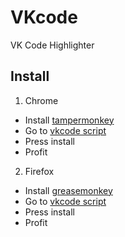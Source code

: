 # VKcode
VK Code Highlighter

## Install
1. Chrome
  * Install [tampermonkey](https://chrome.google.com/webstore/detail/tampermonkey/dhdgffkkebhmkfjojejmpbldmpobfkfo/related?hl=ru)
  * Go to [vkcode script](https://raw.githubusercontent.com/queyenth/vkcode/master/vkcode.user.js)
  * Press install
  * Profit
2. Firefox
  * Install [greasemonkey](https://addons.mozilla.org/en-us/firefox/addon/greasemonkey/)
  * Go to [vkcode script](https://raw.githubusercontent.com/queyenth/vkcode/master/vkcode.user.js)
  * Press install
  * Profit
